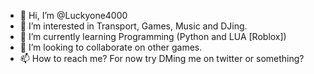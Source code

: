 - 👋 Hi, I’m @Luckyone4000
- 👀 I’m interested in Transport, Games, Music and DJing.
- 🌱 I’m currently learning Programming (Python and LUA [Roblox])
- 💞️ I’m looking to collaborate on other games.
- 📫 How to reach me? For now try DMing me on twitter or something?

<!---
Luckyone4000/Luckyone4000 is a ✨ special ✨ repository because its `README.md` (this file) appears on your GitHub profile.
You can click the Preview link to take a look at your changes.
--->

